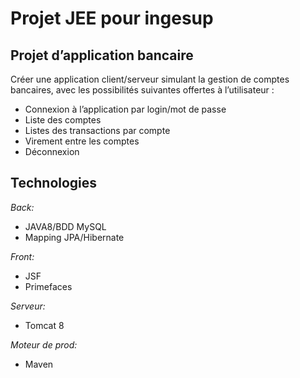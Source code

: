 #   Projet JEE pour ingesup

## Projet d’application bancaire

Créer une application client/serveur simulant la gestion de comptes bancaires, avec les possibilités suivantes offertes à l’utilisateur :
-	Connexion à l’application par login/mot de passe
-	Liste des comptes
-	Listes des transactions par compte
-	Virement entre les comptes
-	Déconnexion

## Technologies

*Back:*
- JAVA8/BDD MySQL
- Mapping JPA/Hibernate

*Front:*
- JSF
- Primefaces

*Serveur:*
- Tomcat 8

*Moteur de prod:*
- Maven
